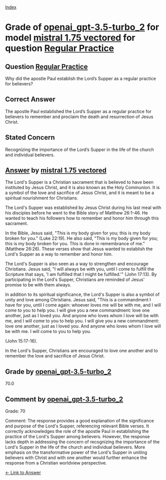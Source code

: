 
[Index](../../../../index.md)
# Grade of [openai_gpt-3.5-turbo_2](../../../grading_models/openai_gpt-3.5-turbo_2.md) for model [mistral 1.75 vectored](../../../answering_models/mistral_1.75_vectored.md) for question [Regular Practice](../../../questions/Regular_Practice.md)

## Question [Regular Practice](../../../questions/Regular_Practice.md)
Why did the apostle Paul establish the Lord’s Supper as a regular practice for believers?

## Correct Answer
The apostle Paul established the Lord’s Supper as a regular practice for believers to remember and proclaim the death and resurrection of Jesus Christ.

## Stated Concern
Recognizing the importance of the Lord’s Supper in the life of the church and individual believers.

## [Answer](../Regular_Practice.md) by [mistral 1.75 vectored](../../../answering_models/mistral_1.75_vectored.md)
The Lord's Supper is a Christian sacrament that is believed to have been instituted by Jesus Christ, and it is also known as the Holy Communion. It is a symbol of the love and sacrifice of Jesus Christ, and it is meant to be a spiritual nourishment for Christians.

The Lord's Supper was established by Jesus Christ during his last meal with his disciples before he went to the Bible story of Matthew 26:1-46. He wanted to teach his followers how to remember and honor him through this sacrament.

In the Bible, Jesus said, "This is my body given for you; this is my body broken for you." (Luke 22:19). He also said, "This is my body given for you; this is my body broken for you. This is done in remembrance of me." (Matthew 26:26). These verses show that Jesus wanted to establish the Lord's Supper as a way to remember and honor him.

The Lord's Supper is also seen as a way to strengthen and encourage Christians. Jesus said, "I will always be with you, until I come to fulfill the Scripture that says, 'I am fulfilled that I might be fulfilled.'" (John 17:13). By participating in the Lord's Supper, Christians are reminded of Jesus' promise to be with them always.

In addition to its spiritual significance, the Lord's Supper is also a symbol of unity and love among Christians. Jesus said, "This is a commandment I have for you, until I come again: whoever loves me will be with me, and I will come to you to help you. I will give you a new commandment: love one another, just as I loved you. And anyone who loves whom I love will be with me, and I will come to you to help you. I will give you a new commandment: love one another, just as I loved you. And anyone who loves whom I love will be with me. I will come to you to help you.

(John 15:17-16).

In the Lord's Supper, Christians are encouraged to love one another and to remember the love and sacrifice of Jesus Christ.

## Grade by [openai_gpt-3.5-turbo_2](../../../grading_models/openai_gpt-3.5-turbo_2.md)
70.0

## Comment by [openai_gpt-3.5-turbo_2](../../../grading_models/openai_gpt-3.5-turbo_2.md)
Grade: 70

Comment: The response provides a good explanation of the significance and purpose of the Lord's Supper, referencing relevant Bible verses. It correctly acknowledges the role of the apostle Paul in establishing the practice of the Lord's Supper among believers. However, the response lacks depth in addressing the concern of recognizing the importance of the Lord's Supper in the life of the church and individual believers. More emphasis on the transformative power of the Lord's Supper in uniting believers with Christ and with one another would further enhance the response from a Christian worldview perspective.

[&lt;- Link to Answer](../Regular_Practice.md)
